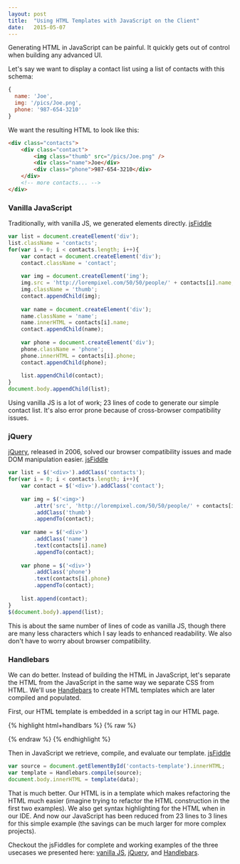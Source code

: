 ```yaml
---
layout: post
title:  "Using HTML Templates with JavaScript on the Client"
date:   2015-05-07
---
```


Generating HTML in JavaScript can be painful. It quickly gets out of control
when building any advanced UI. 

Let's say we want to display a contact list using a list of contacts with this schema:

```js
{
  name: 'Joe',
  img: '/pics/Joe.png',
  phone: '987-654-3210'
}
```

We want the resulting HTML to look like this:

```html
<div class="contacts">
    <div class="contact">
        <img class="thumb" src="/pics/Joe.png" />
        <div class="name">Joe</div>
        <div class="phone">987-654-3210</div>
    </div>
    <!-- more contacts... -->
</div>
```

### Vanilla JavaScript

Traditionally, with vanilla JS, we generated elements directly. [jsFiddle][fiddle1]

```js
var list = document.createElement('div');
list.className = 'contacts';
for(var i = 0; i < contacts.length; i++){
    var contact = document.createElement('div');
    contact.className = 'contact';
    
    var img = document.createElement('img');
    img.src = 'http://lorempixel.com/50/50/people/' + contacts[i].name;
    img.className = 'thumb';
    contact.appendChild(img);
    
    var name = document.createElement('div');
    name.className = 'name';
    name.innerHTML = contacts[i].name;
    contact.appendChild(name);
    
    var phone = document.createElement('div');
    phone.className = 'phone';
    phone.innerHTML = contacts[i].phone;
    contact.appendChild(phone);
    
    list.appendChild(contact);
}
document.body.appendChild(list);
```

Using vanilla JS is a lot of work; 23 lines of code to generate our simple contact
list. It's also error prone because of cross-browser compatibility issues.

### jQuery

[jQuery][jquery], released in 2006, solved our browser compatibility issues
and made DOM manipulation easier. [jsFiddle][fiddle2]

```js
var list = $('<div>').addClass('contacts');
for(var i = 0; i < contacts.length; i++){
    var contact = $('<div>').addClass('contact');
    
    var img = $('<img>')
        .attr('src', 'http://lorempixel.com/50/50/people/' + contacts[i].name)
        .addClass('thumb')
        .appendTo(contact);
    
    var name = $('<div>')
        .addClass('name')
        .text(contacts[i].name)
        .appendTo(contact);
    
    var phone = $('<div>')
        .addClass('phone')
        .text(contacts[i].phone)
        .appendTo(contact);
    
    list.append(contact);
}
$(document.body).append(list);
```

This is about the same number of lines of code as vanilla JS, though there
are many less characters which I say leads to enhanced readability. We also
don't have to worry about browser compatibility.

### Handlebars

We can do better. Instead of building the HTML in JavaScript, let's separate the
HTML from the JavaScript in the same way we separate CSS from HTML. We'll use
[Handlebars][handlebars] to create HTML templates which are later compiled and 
populated.

First, our HTML template is embedded in a script tag in our HTML page. 

{% highlight html+handlbars %}
{% raw %}
<script id="contacts-template" type="text/x-handlebars-template">
    <div class="contacts">
        {{#each contacts}}
        <div class="contact">
            <img class="thumb" src="http://lorempixel.com/50/50/people/{{name}}" />
            <div class="name">{{name}}</div>
            <div class="phone">{{phone}}</div>
        </div>
        {{/each}}
    </div>
</script>
{% endraw %}
{% endhighlight %}

Then in JavaScript we retrieve, compile, and evaluate our template. [jsFiddle][fiddle3]

```js
var source = document.getElementById('contacts-template').innerHTML;
var template = Handlebars.compile(source);
document.body.innerHTML = template(data);
```

That is much better. Our HTML is in a template which makes refactoring the HTML
much easier (imagine trying to refactor the HTML construction in the first two examples).
We also get syntax highlighting for the HTML when in our IDE. And now our JavaScript
has been reduced from 23 lines to 3 lines for this simple example (the savings can
be much larger for more complex projects).

Checkout the jsFiddles for complete and working examples of the three usecases
we presented here: [vanilla JS][fiddle1], [jQuery][fiddle2], and [Handlebars][fiddle3].

[jquery]: http://jquery.com/
[handlebars]: http://handlebarsjs.com/
[multiline]: http://stackoverflow.com/a/6247331/879121
[fiddle1]: http://jsfiddle.net/g00xzpsf/
[fiddle2]: http://jsfiddle.net/et1zt7uj/
[fiddle3]: http://jsfiddle.net/e2Lonvh7/1/